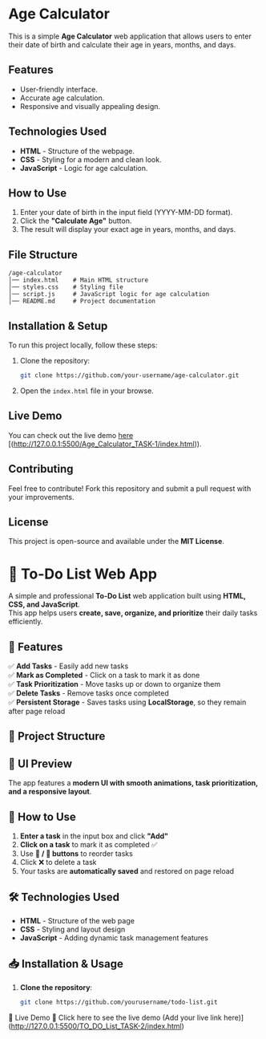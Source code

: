 # Age Calculator

This is a simple **Age Calculator** web application that allows users to enter their date of birth and calculate their age in years, months, and days.

## Features
- User-friendly interface.
- Accurate age calculation.
- Responsive and visually appealing design.

## Technologies Used
- **HTML** - Structure of the webpage.
- **CSS** - Styling for a modern and clean look.
- **JavaScript** - Logic for age calculation.

## How to Use
1. Enter your date of birth in the input field (YYYY-MM-DD format).
2. Click the **"Calculate Age"** button.
3. The result will display your exact age in years, months, and days.

## File Structure
```
/age-calculator
│── index.html    # Main HTML structure
│── styles.css    # Styling file
│── script.js     # JavaScript logic for age calculation
│── README.md     # Project documentation
```

## Installation & Setup
To run this project locally, follow these steps:
1. Clone the repository:
   ```sh
   git clone https://github.com/your-username/age-calculator.git
   ```
2. Open the `index.html` file in your browse.

## Live Demo
You can check out the live demo [here](#) [(http://127.0.0.1:5500/Age_Calculator_TASK-1/index.html)).

## Contributing
Feel free to contribute! Fork this repository and submit a pull request with your improvements.

## License
This project is open-source and available under the **MIT License**.

# 📝 To-Do List Web App

A simple and professional **To-Do List** web application built using **HTML, CSS, and JavaScript**.  
This app helps users **create, save, organize, and prioritize** their daily tasks efficiently.

## 🚀 Features
✅ **Add Tasks** - Easily add new tasks  
✅ **Mark as Completed** - Click on a task to mark it as done  
✅ **Task Prioritization** - Move tasks up or down to organize them  
✅ **Delete Tasks** - Remove tasks once completed  
✅ **Persistent Storage** - Saves tasks using **LocalStorage**, so they remain after page reload  

## 📂 Project Structure


## 🎨 UI Preview
The app features a **modern UI with smooth animations, task prioritization, and a responsive layout**.

## 📌 How to Use
1. **Enter a task** in the input box and click **"Add"**  
2. **Click on a task** to mark it as completed ✅  
3. Use **🔼 / 🔽 buttons** to reorder tasks  
4. Click ❌ to delete a task  
5. Your tasks are **automatically saved** and restored on page reload  

## 🛠️ Technologies Used
- **HTML** - Structure of the web page  
- **CSS** - Styling and layout design  
- **JavaScript** - Adding dynamic task management features  

## 📥 Installation & Usage
1. **Clone the repository**:
   ```sh
   git clone https://github.com/yourusername/todo-list.git
📌 Live Demo
🔗 Click here to see the live demo (Add your live link here)](http://127.0.0.1:5500/TO_DO_List_TASK-2/index.html)


